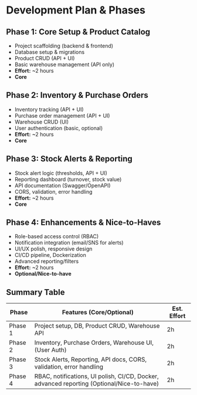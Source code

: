 # Development Plan & Phases

## Phase 1: Core Setup & Product Catalog
- Project scaffolding (backend & frontend)
- Database setup & migrations
- Product CRUD (API + UI)
- Basic warehouse management (API only)
- **Effort:** ~2 hours
- **Core**

## Phase 2: Inventory & Purchase Orders
- Inventory tracking (API + UI)
- Purchase order management (API + UI)
- Warehouse CRUD (UI)
- User authentication (basic, optional)
- **Effort:** ~2 hours
- **Core**

## Phase 3: Stock Alerts & Reporting
- Stock alert logic (thresholds, API + UI)
- Reporting dashboard (turnover, stock value)
- API documentation (Swagger/OpenAPI)
- CORS, validation, error handling
- **Effort:** ~2 hours
- **Core**

## Phase 4: Enhancements & Nice-to-Haves
- Role-based access control (RBAC)
- Notification integration (email/SNS for alerts)
- UI/UX polish, responsive design
- CI/CD pipeline, Dockerization
- Advanced reporting/filters
- **Effort:** ~2 hours
- **Optional/Nice-to-have**

## Summary Table

| Phase   | Features (Core/Optional)                                                                 | Est. Effort |
|---------|------------------------------------------------------------------------------------------|-------------|
| Phase 1 | Project setup, DB, Product CRUD, Warehouse API                                           | 2h          |
| Phase 2 | Inventory, Purchase Orders, Warehouse UI, (User Auth)                                    | 2h          |
| Phase 3 | Stock Alerts, Reporting, API docs, CORS, validation, error handling                      | 2h          |
| Phase 4 | RBAC, notifications, UI polish, CI/CD, Docker, advanced reporting (Optional/Nice-to-have)| 2h          |